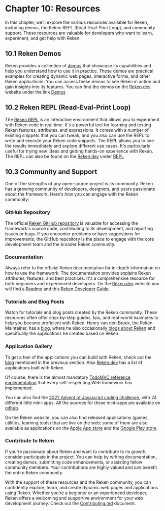 

# Chapter 10: Resources

In this chapter, we'll explore the various resources available for Reken, including demos, the Reken REPL (Read-Eval-Print Loop), and community support. These resources are valuable for developers who want to learn, experiment, and get help with Reken.

## 10.1 Reken Demos

Reken provides a collection of [demos](https://www.reken.dev/demo/index.html) that showcase its capabilities and help you understand how to use it in practice. These demos are practical examples for creating dynamic web pages, interactive forms, and other Raken applications. You can access these demos to see Reken in action and gain insights into its features. You can find the demos on the [Reken.dev](https://reken.dev) website under the link [Demos](https://www.reken.dev/demo/index.html)

## 10.2 Reken REPL (Read-Eval-Print Loop)

The [Reken REPL](https://www.reken.dev/repl/repl.html) is an interactive environment that allows you to experiment with Reken code in real time. It's a powerful tool for learning and testing Reken features, attributes, and expressions. It comes with a number of existing snippets that you can tweak, and you also can use the REPL to write and execute your Reken code snippets. The REPL allows you to see the results immediately and explore different use cases. It's particularly useful for trying new ideas and getting hands-on experience with Reken. The REPL can also be found on the [Reken.dev](https://reken.dev) under [REPL](https://www.reken.dev/repl/repl.html)

## 10.3 Community and Support

One of the strengths of any open-source project is its community. Reken has a growing community of developers, designers, and users passionate about the framework. Here's how you can engage with the Reken community:

### GitHub Repository

The official [Reken GitHub repository](https://github.com/hbroek/reken) is valuable for accessing the framework's source code, contributing to its development, and reporting issues or bugs. If you encounter problems or have suggestions for improvements, the GitHub repository is the place to engage with the core development team and the broader Reken community.

### Documentation

Always refer to the official Reken documentation for in-depth information on how to use the framework. The documentation provides explains Reken attributes, features, and best practices. It's a comprehensive resource for both beginners and experienced developers. On the [Reken.dev](https://reken.dev) website you will find a [Readme](https://www.reken.dev/dist/README.html) and this [Reken Developer Guide](https://www.reken.dev/dist/documentation/developer-guide/toc.html).

### Tutorials and Blog Posts

Watch for tutorials and blog posts created by the Reken community. These resources often offer step-by-step guides, tips, and real-world examples to help you become proficient with Reken. Henry van den Broek, the Reken Maintainer, has a [blog](https://blog.henryvandenbroek.com/), where he also occasionally [blogs about Reken](https://blog.henryvandenbroek.com/tag/tech/) and specifically the applications he creates based on Reken.

### Application Gallery

To get a feel of the applications you can build with Reken, check out the [blog](https://blog.henryvandenbroek.com/tag/tech/) mentioned in the previous section. Also [Reken.dev](https://reken.dev) has a list of applications built with Reken.

Of course, there is the almost mandatory [TodoMVC reference implementation](https://www.henryvandenbroek.com/apps/reken-todomvc/index.html) that every self-respecting Web framework has implemented.

You can also find the [2022 Advent of Javascript coding challenge](https://hbroek.github.io/AOJ-Reken/), with 24 different little mini-apps. All the sources for these mini-apps are available on [github](https://github.com/hbroek/AOJ-Reken).

On the Reken website, you can also find released applications (games, utilities, learning tools) that are live on the web; some of them are also available as applications on the [Apple App store](https://apps.apple.com/us/developer/henry-van-den-broek/id1083257041) and the [Google Play store](https://play.google.com/store/apps/dev?id=8814357367682609687).

### Contribute to Reken

If you're passionate about Reken and want to contribute to its growth, consider participate in the project. You can help by writing documentation, creating demos, submitting code enhancements, or assisting fellow community members. Your contributions are highly valued and can benefit the entire Reken community.

With the support of these resources and the Reken community, you can confidently explore, learn, and create dynamic web pages and applications using Reken. Whether you're a beginner or an experienced developer, Reken offers a welcoming and supportive environment for your web development journey. Check out the [Contributing.md](https://github.com/hbroek/reken/blob/main/CONTRIBUTING.md) document.
